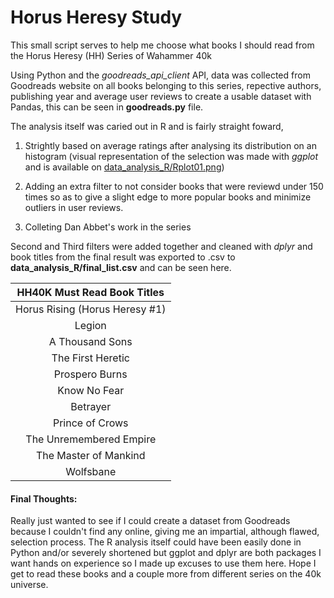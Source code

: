 # Horus Heresy Study

This small script serves to help me choose what books I should read from the Horus Heresy (HH) Series of Wahammer 40k

Using Python and the *goodreads_api_client* API, data was collected from Goodreads website on all books belonging to this series, repective authors, publishing year and average user reviews to create a usable dataset with Pandas, this can be seen in **goodreads.py** file. 

The analysis itself was caried out in R and is fairly straight foward, 

1. Strightly based on average ratings after analysing its distribution on an histogram (visual representation of the selection was made with *ggplot* and is available on [data_analysis_R/Rplot01.png](https://github.com/frmachadoecosta/Horus-Heresy-Study/blob/master/data_analysis_R/Rplot01.png))

2. Adding an extra filter to not consider books that were reviewd under 150 times so as to give a slight edge to more popular books and minimize outliers in user reviews.

3. Colleting Dan Abbet's work in the series


Second and Third filters were added together and cleaned with *dplyr* and book titles from the final result was exported to .csv to **data_analysis_R/final_list.csv** and can be seen here.

|        HH40K Must Read Book Titles       	|
|:------------------------------:	|
| Horus Rising (Horus Heresy #1) 	|
| Legion                         	|
| A Thousand Sons                	|
| The First Heretic              	|
| Prospero Burns                 	|
| Know No Fear                   	|
| Betrayer                       	|
| Prince of Crows                	|
| The Unremembered Empire        	|
| The Master of Mankind          	|
| Wolfsbane                      	|

#### Final Thoughts:
Really just wanted to see if I could create a dataset from Goodreads because I couldn't find any online, giving me an impartial, although flawed, selection process. The R analysis itself could have been easily done in Python and/or severely shortened but ggplot and dplyr are both packages I want hands on experience so I made up excuses to use them here.
Hope I get to read these books and a couple more from different series on the 40k universe.

